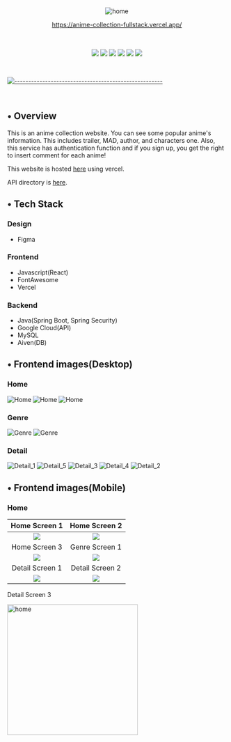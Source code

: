 <p align="center">
  <br />
  <img src="./public/desktop/home/home_1.png" alt="home"/>
  <div align="center">
    <a href="https://anime-collection-fullstack.vercel.app/">https://anime-collection-fullstack.vercel.app/</a>
  </div>
  <br/>
  <br />
  <p align="center">
<img src="https://img.shields.io/badge/HTML-gray?logo=html5"/>
<img src="https://img.shields.io/badge/CSS-gray?logo=css3"/>
<img src="https://img.shields.io/badge/React-gray?logo=react"/>
<img src="https://img.shields.io/badge/Spring-gray?logo=spring"/>
<img src="https://img.shields.io/badge/Google Cloud-gray?logo=googlecloud"/>
<img src="https://img.shields.io/badge/MySQL-gray?logo=mysql"/>
</p>

<br/>

[![-----------------------------------------------------](https://raw.githubusercontent.com/andreasbm/readme/master/assets/lines/colored.png)](#table-of-contents)

<br/>

## • Overview

This is an anime collection website. You can see some popular anime's information. This includes trailer, MAD, author, and characters one. Also, this service has authentication function and if you sign up, you get the right to insert comment for each anime!

This website is hosted [here](https://anime-collection-fullstack.vercel.app/) using vercel.

API directory is [here](https://github.com/honganji/anime-collection-api).

## • Tech Stack
### Design
- Figma
### Frontend
- Javascript(React)
- FontAwesome
- Vercel
### Backend
- Java(Spring Boot, Spring Security)
- Google Cloud(API)
- MySQL
- Aiven(DB)

## • Frontend images(Desktop)
### Home
![Home](./public/desktop/home/home_1.png)
![Home](./public/desktop/home/home_2.png)
![Home](./public/desktop/home/home_3.png)

### Genre
![Genre](./public/desktop/class/class_1.png)
![Genre](./public/desktop/class/class_2.png)

### Detail
![Detail_1](./public/desktop/detail/detail_1.png)
![Detail_5](./public/desktop/detail/detail_5.png)
![Detail_3](./public/desktop/detail/detail_3.png)
![Detail_4](./public/desktop/detail/detail_4.png)
![Detail_2](./public/desktop/detail/detail_2.png)

## • Frontend images(Mobile)
### Home
Home Screen 1               |  Home Screen 2
:-------------------------:|:-------------------------:
![](./public/mobile/home/home_1.png)|![](./public/mobile/home/home_2.png)
Home Screen 3               |  Genre Screen 1
![](./public/mobile/home/home_3.png)|![](./public/mobile/class/class_1.png)
Detail Screen 1               |  Detail Screen 2
![](./public/mobile/detail/detail_1.png)|![](./public/mobile/detail/detail_2.png)

Detail Screen 3

<img src="./public/mobile/detail/detail_3.png" alt="home" width="300"/>
